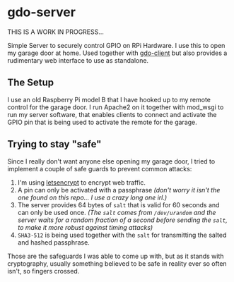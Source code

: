 # gdo-server

THIS IS A WORK IN PROGRESS...

Simple Server to securely control GPIO on RPi Hardware.
I use this to open my garage door at home. Used together
with [gdo-client](https://github.com/tizilogic/gdo-client)
but also provides a rudimentary web interface to use as 
standalone.

## The Setup

I use an old Raspberry Pi model B that I have hooked up to
my remote control for the garage door. I run Apache2 on it
together with mod_wsgi to run my server software, that enables
clients to connect and activate the GPIO pin that is being 
used to activate the remote for the garage.

## Trying to stay "safe"

Since I really don't want anyone else opening my garage door,
I tried to implement a couple of safe guards to prevent common
attacks:

1. I'm using [letsencrypt](https://letsencrypt.org/) to encrypt
web traffic.
1. A pin can only be activated with a passphrase *(don't worry
it isn't the one found on this repo... I use a crazy long one
irl.)*
1. The server provides 64 bytes of `salt` that is valid for 60 
seconds and can only be used once. *(The `salt` comes from 
`/dev/urandom` and the server waits for a random fraction of
a second before sending the `salt`, to make it more robust
against timing attacks)*
1. `SHA3-512` is being used together with the `salt` for 
transmitting the salted and hashed passphrase.

Those are the safeguards I was able to come up with, but as it
stands with cryptography, usually something believed to be safe
in reality ever so often isn't, so fingers crossed. 
